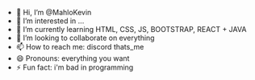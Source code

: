 - 👋 Hi, I’m @MahloKevin
- 👀 I’m interested in ...
- 🌱 I’m currently learning HTML, CSS, JS, BOOTSTRAP, REACT + JAVA
- 💞️ I’m looking to collaborate on everything
- 📫 How to reach me: discord thats_me
- 😄 Pronouns: everything you want
- ⚡ Fun fact: i'm bad in programming

<!---
MahloKevin/MahloKevin is a ✨ special ✨ repository because its `README.md` (this file) appears on your GitHub profile.
You can click the Preview link to take a look at your changes.
--->
